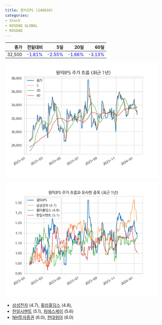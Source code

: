 ```yaml
---
title: 원익IPS (240810)
categories:
- Stock
- KOSDAQ GLOBAL
- KOSDAQ
---
```


|종가|전일대비|5일|20일|60일|
|---:|-------:|--:|---:|---:|
|32,500|<span style="color: blue">-1.81%</span>|<span style="color: blue">-2.55%</span>|<span style="color: blue">-1.66%</span>|<span style="color: blue">-3.13%</span>|


<!-- more -->

![240810](/assets/images/stock/240810.png)

![240810](/assets/images/stock/240810_sim.png)

- [삼성전자](/005930/) (4.7), [휠라홀딩스](/081660/) (4.8),
- [한일시멘트](/300720/) (5.1), [피에스케이](/319660/) (5.6)
- [NH투자증권](/005940/) (6.0), [현대위아](/011210/) (6.0)